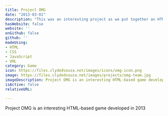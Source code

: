 ```yaml
---
title: Project OMG
date: "2013-03-01"
description: "This was an interesting project as we put together an HTML-based game for our multimedia project. My primary responsibilities included conceptualising the game, creating graphics and developing the game. We used HTML, CSS, JavaScript and VML to develop this game. (In picture: Team members Sagar Lone and Biswajit Mishra and myself). Game can be viewed on request as it is not available online."
hasWebsite: false
website: ''
onGithub: false
github: ''
madeUsing:
- HTML
- CSS
- JavaScript
- VML
category: Game
icon: https://files.clydedsouza.net/images/icons/omg-icon.png
image: https://files.clydedsouza.net/images/projects/omg-team.jpg
imageDescription: Project OMG is an interesting HTML-based game developed in 2013
isActive: false
relativeURL: 

---
```


Project OMG is an interesting HTML-based game developed in 2013

